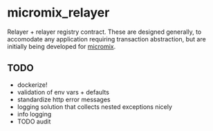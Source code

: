 # micromix_relayer

Relayer + relayer registry contract. These are designed generally, to accomodate any application requiring
transaction abstraction, but are initially being developed for [micromix](https://github.com/weijiekoh/mixer).

## TODO
- dockerize!
- validation of env vars + defaults
- standardize http error messages
- logging solution that collects nested exceptions nicely
- info logging
- TODO audit
